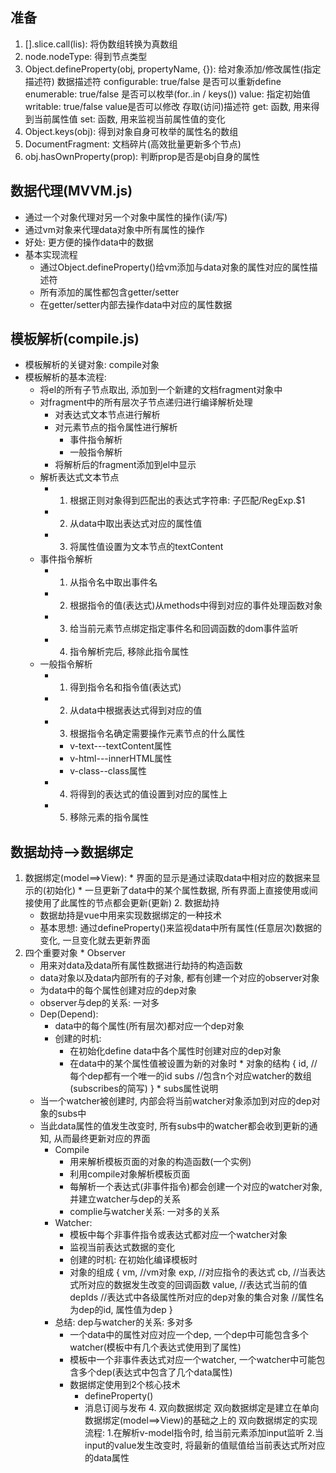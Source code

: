 ## 准备
  1. [].slice.call(lis): 将伪数组转换为真数组
  2. node.nodeType: 得到节点类型
  3. Object.defineProperty(obj, propertyName, {}): 给对象添加/修改属性(指定描述符)
      数据描述符
        configurable: true/false  是否可以重新define
        enumerable: true/false 是否可以枚举(for..in / keys())
        value: 指定初始值
        writable: true/false value是否可以修改
    存取(访问)描述符
        get: 函数, 用来得到当前属性值
        set: 函数, 用来监视当前属性值的变化
  4. Object.keys(obj): 得到对象自身可枚举的属性名的数组
  5. DocumentFragment: 文档碎片(高效批量更新多个节点)
  6. obj.hasOwnProperty(prop): 判断prop是否是obj自身的属性

## 数据代理(MVVM.js)
  * 通过一个对象代理对另一个对象中属性的操作(读/写)
  * 通过vm对象来代理data对象中所有属性的操作
  * 好处: 更方便的操作data中的数据
  * 基本实现流程
    * 通过Object.defineProperty()给vm添加与data对象的属性对应的属性描述符
    * 所有添加的属性都包含getter/setter
    * 在getter/setter内部去操作data中对应的属性数据
    
## 模板解析(compile.js)
  * 模板解析的关键对象: compile对象
  * 模板解析的基本流程:
    * 将el的所有子节点取出, 添加到一个新建的文档fragment对象中
    * 对fragment中的所有层次子节点递归进行编译解析处理
        * 对表达式文本节点进行解析
        * 对元素节点的指令属性进行解析
            * 事件指令解析
            * 一般指令解析
      * 将解析后的fragment添加到el中显示
    * 解析表达式文本节点
      * 1. 根据正则对象得到匹配出的表达式字符串: 子匹配/RegExp.$1
      * 2. 从data中取出表达式对应的属性值
      * 3. 将属性值设置为文本节点的textContent
    * 事件指令解析
      * 1. 从指令名中取出事件名
      * 2. 根据指令的值(表达式)从methods中得到对应的事件处理函数对象
      * 3. 给当前元素节点绑定指定事件名和回调函数的dom事件监听
      * 4. 指令解析完后, 移除此指令属性
    * 一般指令解析
      * 1. 得到指令名和指令值(表达式)
      * 2. 从data中根据表达式得到对应的值
      * 3. 根据指令名确定需要操作元素节点的什么属性
        * v-text---textContent属性
        * v-html---innerHTML属性
        * v-class--class属性
      * 4. 将得到的表达式的值设置到对应的属性上
      * 5. 移除元素的指令属性
## 数据劫持-->数据绑定
  1. 数据绑定(model==>View):
    * 界面的显示是通过读取data中相对应的数据来显示的(初始化)
    * 一旦更新了data中的某个属性数据, 所有界面上直接使用或间接使用了此属性的节点都会更新(更新)
	2. 数据劫持
		* 数据劫持是vue中用来实现数据绑定的一种技术
		* 基本思想: 通过defineProperty()来监视data中所有属性(任意层次)数据的变化, 一旦变化就去更新界面
  3. 四个重要对象
    * Observer
      * 用来对data及data所有属性数据进行劫持的构造函数
      * data对象以及data内部所有的子对象, 都有创建一个对应的observer对象
      * 为data中的每个属性创建对应的dep对象
      * observer与dep的关系: 一对多
      * Dep(Depend):
        * data中的每个属性(所有层次)都对应一个dep对象
        * 创建的时机:
            * 在初始化define data中各个属性时创建对应的dep对象
            * 在data中的某个属性值被设置为新的对象时
    * 对象的结构
      {
      id, // 每个dep都有一个唯一的id
      subs //包含n个对应watcher的数组(subscribes的简写)
      }
    * subs属性说明
      * 当一个watcher被创建时, 内部会将当前watcher对象添加到对应的dep对象的subs中
      * 当此data属性的值发生改变时, 所有subs中的watcher都会收到更新的通知, 从而最终更新对应的界面
		* Compile
			* 用来解析模板页面的对象的构造函数(一个实例)
			* 利用compile对象解析模板页面
			* 每解析一个表达式(非事件指令)都会创建一个对应的watcher对象, 并建立watcher与dep的关系
			* complie与watcher关系: 一对多的关系
      	* Watcher:
        	* 模板中每个非事件指令或表达式都对应一个watcher对象
        	* 监视当前表达式数据的变化
        	* 创建的时机: 在初始化编译模板时
        	* 对象的组成
				{
				vm,  //vm对象
				exp, //对应指令的表达式
				cb, //当表达式所对应的数据发生改变的回调函数
				value, //表达式当前的值
				depIds //表达式中各级属性所对应的dep对象的集合对象
				        //属性名为dep的id, 属性值为dep
				}
		* 总结: dep与watcher的关系: 多对多
        	* 一个data中的属性对应对应一个dep, 一个dep中可能包含多个watcher(模板中有几个表达式使用到了属性)
        	* 模板中一个非事件表达式对应一个watcher, 一个watcher中可能包含多个dep(表达式中包含了几个data属性)
        	* 数据绑定使用到2个核心技术
	        	* defineProperty()
	        	* 消息订阅与发布
	4. 双向数据绑定
		双向数据绑定是建立在单向数据绑定(model==>View)的基础之上的
		双向数据绑定的实现流程:
    		1.在解析v-model指令时, 给当前元素添加input监听
    		2.当input的value发生改变时, 将最新的值赋值给当前表达式所对应的data属性